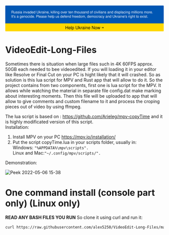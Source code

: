 [![Stand With Ukraine](https://raw.githubusercontent.com/vshymanskyy/StandWithUkraine/main/banner2-direct.svg)](https://stand-with-ukraine.pp.ua)
# VideoEdit-Long-Files
Sometimes there is situation when large files such in 4K 60FPS approx. 50GB each needed to bee videoedited. If you will loading it in your editor like Resolve or Final Cut on your PC is hight likely that it will crashed. So as solution is this lua script for MPV and Rust app that will allow to do it. So the project contains from two components, first one is lua script for the MPV. It allows while watching the material in separate file config.dat make marking about interesting moments. Then this file will be uploaded to app that will allow to give comments and custom filename to it and process the croping pieces out of video by using ffmpeg.  


The lua script is based on : https://github.com/Arieleg/mpv-copyTime and it is highly modificated version of this script.  
Installation:  
1. Install MPV on your PC https://mpv.io/installation/  
2.  Put the script copyTime.lua in your scripts folder, usually in:   
     Windows: `"%APPDATA%\mpv\scripts".`  
     Linux and Mac:` "~/.config/mpv/scripts/".  `


Demonstration:

![Peek 2022-05-06 15-38](https://user-images.githubusercontent.com/20460747/167615770-74f706aa-6dc6-4429-a549-fcdeb03fe403.gif)

# One command install (console part only) (Linux only)
**READ ANY BASH FILES YOU RUN**
So clone it using curl and run it:
```bash
curl https://raw.githubusercontent.com/alex5250/VideoEdit-Long-Files/main/installer/install.sh | bash 
```
